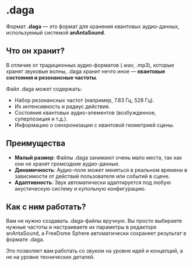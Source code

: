 # .daga

Формат **.daga** — это формат для хранения квантовых аудио-данных, используемый системой **anAntaSound**.

## Что он хранит?

В отличие от традиционных аудио-форматов (.wav, .mp3), которые хранят звуковые волны, .daga хранит нечто иное — **квантовые состояния и резонансные частоты**.

Файл .daga может содержать:

*   Набор резонансных частот (например, 7.83 Гц, 528 Гц).
*   Их интенсивность и радиус действия.
*   Состояния квантовых аудио-элементов (возбужденное, суперпозиция и т.д.).
*   Информацию о синхронизации с квантовой геометрией сцены.

## Преимущества

*   **Малый размер**: Файлы .daga занимают очень мало места, так как они не хранят громоздкие аудио-данные.
*   **Динамичность**: Аудио-поле может меняться в реальном времени в зависимости от действий пользователя или событий в сцене.
*   **Адаптивность**: Звук автоматически адаптируется под любую акустическую систему и купольную конфигурацию.

## Как с ним работать?

Вам не нужно создавать .daga-файлы вручную. Вы просто выбираете нужные частоты и настраиваете их параметры в редакторе anAntaSound, а FreeDome Sphere автоматически сохраняет результат в формате .daga.

Это позволяет вам работать со звуком на уровне идей и концепций, а не на уровне технических деталей.
